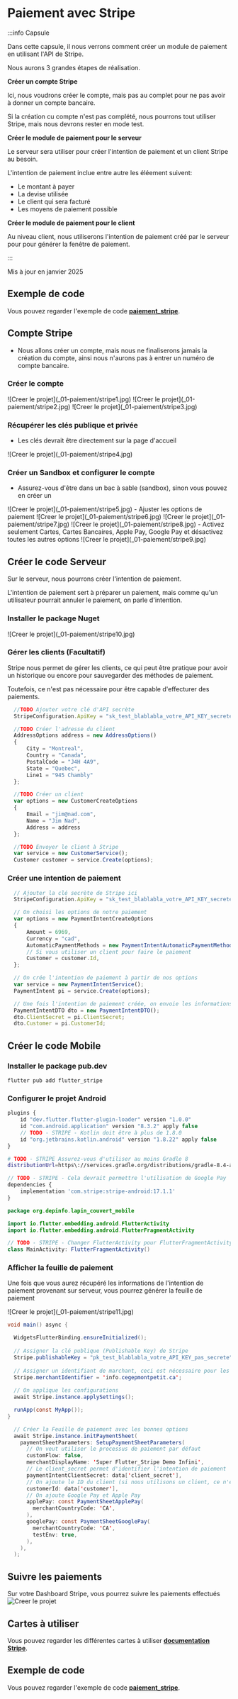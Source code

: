 # Paiement avec Stripe


<Row>

<Column>

:::info Capsule

Dans cette capsule, il nous verrons comment créer un module de paiement en utilisant l'API de Stripe.

Nous aurons 3 grandes étapes de réalisation.

**Créer un compte Stripe**

Ici, nous voudrons créer le compte, mais pas au complet pour ne pas avoir à donner un compte bancaire.

Si la création cu compte n'est pas complété, nous pourrons tout utiliser Stripe, mais nous devrons rester en mode test.

**Créer le module de paiement pour le serveur**

Le serveur sera utiliser pour créer l'intention de paiement et un client Stripe au besoin.

L'intention de paiement inclue entre autre les éléement suivent:
- Le montant à payer
- La devise utilisée
- Le client qui sera facturé
- Les moyens de paiement possible

**Créer le module de paiement pour le client**

Au niveau client, nous utiliserons l'intention de paiement créé par le serveur pour pour générer la fenêtre de paiement.

:::

</Column>

</Row>

Mis à jour en janvier 2025

## Exemple de code

Vous pouvez regarder l'exemple de code **[paiement_stripe](https://github.com/departement-info-cem/projet-prog/tree/main/code/paiement_stripe)**.

## Compte Stripe
- Nous allons créer un compte, mais nous ne finaliserons jamais la création du compte, ainsi nous n'aurons pas à entrer un numéro de compte bancaire.

### Créer le compte
<Row>
  <Column size="8">
    ![Creer le projet](_01-paiement/stripe1.jpg)
  </Column>
</Row>
<Row>
  <Column size="8">
    ![Creer le projet](_01-paiement/stripe2.jpg)
  </Column>
</Row>
<Row>
  <Column size="8">
    ![Creer le projet](_01-paiement/stripe3.jpg)
  </Column>
</Row>

### Récupérer les clés publique et privée
- Les clés devrait être directement sur la page d'accueil
<Row>
  <Column size="8">
    ![Creer le projet](_01-paiement/stripe4.jpg)
  </Column>
</Row>

### Créer un Sandbox et configurer le compte
- Assurez-vous d'être dans un bac à sable (sandbox), sinon vous pouvez en créer un
<Row>
  <Column size="8">
    ![Creer le projet](_01-paiement/stripe5.jpg)
  </Column>
</Row>
- Ajuster les options de paiement
<Row>
  <Column size="8">
    ![Creer le projet](_01-paiement/stripe6.jpg)
  </Column>
</Row>
<Row>
  <Column size="8">
    ![Creer le projet](_01-paiement/stripe7.jpg)
  </Column>
</Row>
<Row>
  <Column size="8">
    ![Creer le projet](_01-paiement/stripe8.jpg)
  </Column>
</Row>
- Activez seulement Cartes, Cartes Bancaires, Apple Pay, Google Pay et désactivez toutes les autres options
<Row>
  <Column size="8">
    ![Creer le projet](_01-paiement/stripe9.jpg)
  </Column>
</Row>


## Créer le code Serveur

Sur le serveur, nous pourrons créer l'intention de paiement.

L'intention de paiement sert à préparer un paiement, mais comme qu'un utilisateur pourrait annuler le paiement, on parle d'intention.

### Installer le package Nuget
<Row>
  <Column size="8">
    ![Creer le projet](_01-paiement/stripe10.jpg)
  </Column>
</Row>

### Gérer les clients (Facultatif)
Stripe nous permet de gérer les clients, ce qui peut être pratique pour avoir un historique ou encore pour sauvegarder des méthodes de paiement.

Toutefois, ce n'est pas nécessaire pour être capable d'effecturer des paiements.

```js title="Créer un client"
  //TODO Ajouter votre clé d'API secrète
  StripeConfiguration.ApiKey = "sk_test_blablabla_votre_API_KEY_secrete";

  //TODO Créer l'adresse du client
  AddressOptions address = new AddressOptions() 
  {
      City = "Montreal",
      Country = "Canada",
      PostalCode = "J4H 4A9",
      State = "Quebec",
      Line1 = "945 Chambly"
  };

  //TODO Créer un client
  var options = new CustomerCreateOptions
  {
      Email = "jim@nad.com",
      Name = "Jim Nad",
      Address = address
  };

  //TODO Envoyer le client à Stripe
  var service = new CustomerService();
  Customer customer = service.Create(options);
```

### Créer une intention de paiement

```js title="Créer l'intention de paiement"
  // Ajouter la clé secrète de Stripe ici
  StripeConfiguration.ApiKey = "sk_test_blablabla_votre_API_KEY_secrete";

  // On choisi les options de notre paiement
  var options = new PaymentIntentCreateOptions 
  { 
      Amount = 6969, 
      Currency = "cad",
      AutomaticPaymentMethods = new PaymentIntentAutomaticPaymentMethodsOptions() { Enabled = true },
      // Si vous utiliser un client pour faire le paiement
      Customer = customer.Id,
  };

  // On crée l'intention de paiement à partir de nos options
  var service = new PaymentIntentService();
  PaymentIntent pi = service.Create(options);

  // Une fois l'intention de paiement créée, on envoie les informations importantes au client
  PaymentIntentDTO dto = new PaymentIntentDTO();
  dto.ClientSecret = pi.ClientSecret;
  dto.Customer = pi.CustomerId;
```

## Créer le code Mobile

### Installer le package pub.dev
```shell title="Ajouter flutter_stripe"
flutter pub add flutter_stripe
```

### Configurer le projet Android
```js title="Modifier android/settings.gradle"
plugins {
    id "dev.flutter.flutter-plugin-loader" version "1.0.0"
    id "com.android.application" version "8.3.2" apply false
    // TODO - STRIPE - Kotlin doit être à plus de 1.8.0
    id "org.jetbrains.kotlin.android" version "1.8.22" apply false
}
```

```bash title="Modifier android/gradle/wrapper/gradle-wrapper.properties"
# TODO - STRIPE Assurez-vous d'utiliser au moins Gradle 8
distributionUrl=https\://services.gradle.org/distributions/gradle-8.4-all.zip
```

```js title="Ajouter dans android/app/build.gradle"
// TODO - STRIPE - Cela devrait permettre l'utilisation de Google Pay
dependencies {
    implementation 'com.stripe:stripe-android:17.1.1'
}
```

```java title="Modifier MainActivity pour utiliser un fragment"
package org.depinfo.lapin_couvert_mobile

import io.flutter.embedding.android.FlutterActivity
import io.flutter.embedding.android.FlutterFragmentActivity

// TODO - STRIPE - Changer FlutterActivity pour FlutterFragmentActivity
class MainActivity: FlutterFragmentActivity()
```

### Afficher la feuille de paiement
Une fois que vous aurez récupéré les informations de l'intention de paiement provenant sur serveur, vous pourrez générer la feuille de paiement

<Row>
  <Column size="8">
    ![Creer le projet](_01-paiement/stripe11.jpg)
  </Column>
</Row>

```java title="On initialise Stripe à l'ouverture de l'application"
void main() async {

  WidgetsFlutterBinding.ensureInitialized();
  
  // Assigner la clé publique (Publishable Key) de Stripe
  Stripe.publishableKey = "pk_test_blablabla_votre_API_KEY_pas_secrete";
  
  // Assigner un identifiant de marchant, ceci est nécessaire pour les paiement iOS entre autre
  Stripe.merchantIdentifier = 'info.cegepmontpetit.ca';
  
  // On applique les configurations
  await Stripe.instance.applySettings();

  runApp(const MyApp());
}
```

```java title="Ouvrir la feuille de paiement"
  // Créer la Feuille de paiement avec les bonnes options
  await Stripe.instance.initPaymentSheet(
    paymentSheetParameters: SetupPaymentSheetParameters(
      // On veut utiliser le processus de paiement par défaut
      customFlow: false,
      merchantDisplayName: 'Super Flutter_Stripe Demo Infini',
      // Le client_secret permet d'identifier l'intention de paiement
      paymentIntentClientSecret: data['client_secret'],
      // On ajoute le ID du client (si nous utilisons un client, ce n'est pas obligatoire)
      customerId: data['customer'],
      // On ajoute Google Pay et Apple Pay
      applePay: const PaymentSheetApplePay(
        merchantCountryCode: 'CA',
      ),
      googlePay: const PaymentSheetGooglePay(
        merchantCountryCode: 'CA',
        testEnv: true,
      ),
    ),
  );
```

## Suivre les paiements
Sur votre Dashboard Stripe, vous pourrez suivre les paiements effectués
<Row>
  <Column size="8">
    ![Creer le projet](_01-paiement/stripe12.png)
  </Column>
</Row>

## Cartes à utiliser

Vous pouvez regarder les différentes cartes à utiliser **[documentation Stripe](https://docs.stripe.com/testing#cards)**.

## Exemple de code

Vous pouvez regarder l'exemple de code **[paiement_stripe](https://github.com/departement-info-cem/projet-prog/tree/main/code/paiement_stripe)**.

